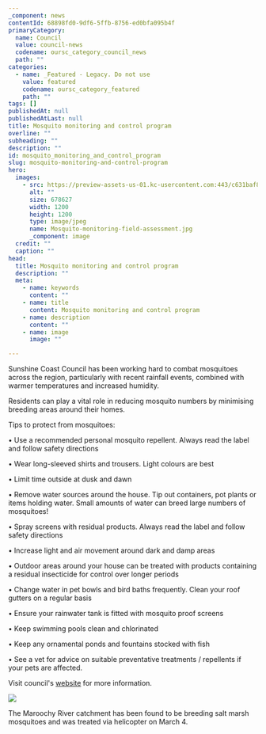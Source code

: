 ```yaml
---
_component: news
contentId: 68898fd0-9df6-5ffb-8756-ed0bfa095b4f
primaryCategory:
  name: Council
  value: council-news
  codename: oursc_category_council_news
  path: ""
categories:
  - name: _Featured - Legacy. Do not use
    value: featured
    codename: oursc_category_featured
    path: ""
tags: []
publishedAt: null
publishedAtLast: null
title: Mosquito monitoring and control program
overline: ""
subheading: ""
description: ""
id: mosquito_monitoring_and_control_program
slug: mosquito-monitoring-and-control-program
hero:
  images:
    - src: https://preview-assets-us-01.kc-usercontent.com:443/c631baf8-1b46-001f-580c-d0001b68b4a8/ecf52516-5228-4bed-ad07-a89c3572b0eb/Mosquito-monitoring-field-assessment.jpg
      alt: ""
      size: 678627
      width: 1200
      height: 1200
      type: image/jpeg
      name: Mosquito-monitoring-field-assessment.jpg
      _component: image
  credit: ""
  caption: ""
head:
  title: Mosquito monitoring and control program
  description: ""
  meta:
    - name: keywords
      content: ""
    - name: title
      content: Mosquito monitoring and control program
    - name: description
      content: ""
    - name: image
      image: ""

---
```

Sunshine Coast Council has been working hard to combat mosquitoes across the region, particularly with recent rainfall events, combined with warmer temperatures and increased humidity.

Residents can play a vital role in reducing mosquito numbers by minimising breeding areas around their homes.

Tips to protect from mosquitoes:

• Use a recommended personal mosquito repellent. Always read the label and follow safety directions

• Wear long-sleeved shirts and trousers. Light colours are best

• Limit time outside at dusk and dawn

• Remove water sources around the house. Tip out containers, pot plants or items holding water. Small amounts of water can breed large numbers of mosquitoes!

• Spray screens with residual products. Always read the label and follow safety directions

• Increase light and air movement around dark and damp areas

• Outdoor areas around your house can be treated with products containing a residual insecticide for control over longer periods

• Change water in pet bowls and bird baths frequently. Clean your roof gutters on a regular basis

• Ensure your rainwater tank is fitted with mosquito proof screens

• Keep swimming pools clean and chlorinated

• Keep any ornamental ponds and fountains stocked with fish

• See a vet for advice on suitable preventative treatments / repellents if your pets are affected.

Visit council's [website](https://www.sunshinecoast.qld.gov.au/Environment/Invasive-plants-and-animals/Mosquitoes-and-Biting-Midges)
&#x20;for more information.

![](https://preview-assets-us-01.kc-usercontent.com:443/c631baf8-1b46-001f-580c-d0001b68b4a8/65fb6495-c1e5-4461-ba03-dab515ca0ecc/Mosquito-control-program-aerial-1024x1024.jpg)

The Maroochy River catchment has been found to be breeding salt marsh mosquitoes and was treated via helicopter on March 4.
